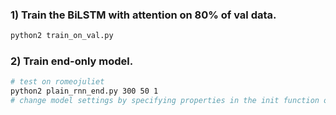 ### 1) Train the BiLSTM with attention on 80% of val data.

```bash
python2 train_on_val.py
```

### 2) Train end-only model.

```bash
# test on romeojuliet 
python2 plain_rnn_end.py 300 50 1
# change model settings by specifying properties in the init function of Hierachi_RNN class
```
